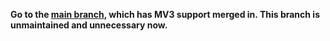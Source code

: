 **Go to the [main branch](https://github.com/InboxSDK/hello-world), which has MV3 support merged in. This branch is unmaintained and unnecessary now.**

